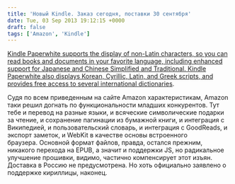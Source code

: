```yaml
---
title: 'Новый Kindle. Заказ сегодня, поставки 30 сентября'
date: Tue, 03 Sep 2013 19:12:15 +0000
draft: false
tags: ['Amazon', 'Kindle']
---
```


[Kindle Paperwhite supports the display of non-Latin characters, so you can read books and documents in your favorite language, including enhanced support for Japanese and Chinese Simplified and Traditional. Kindle Paperwhite also displays Korean, Cyrillic, Latin, and Greek scripts, and provides free access to several international dictionaries](http://www.amazon.com/dp/B00AWH595M).

Судя по всем приведенным на сайте Amazon характеристикам, Amazon таки решил догнать по функциональности младших конкурентов. Тут тебе и перевод на разные языки, и всяческие символические подарки за чтение, и сохранение пагинации из бумажной книги, и интеграция с Википедией, и пользовательский словарь, и интеграция с GoodReads, и экспорт заметок, и WebKit в качестве основы встроенного браузера. Основной формат файлов, правда, остался прежним, никакого перехода на EPUB, а значит и поддержки JS, но радикальное улучшение прошивки, видимо, частично компенсирует этот изъян. Доставка в Россию не предусмотрена. Но хоть официально заявлено о поддержке кириллицы, наконец.